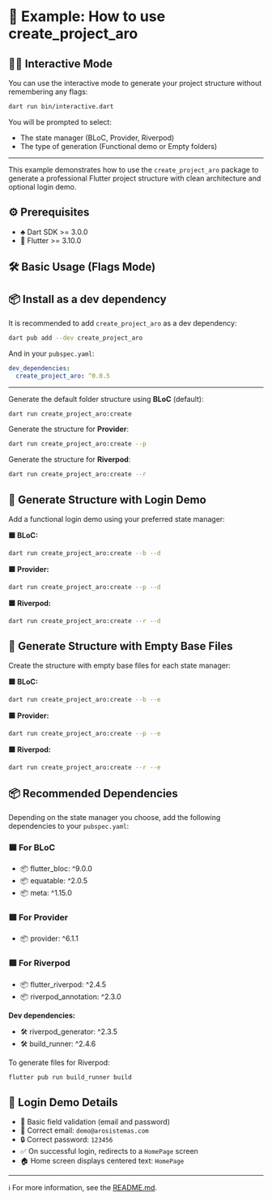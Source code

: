 

# 🚀 Example: How to use create_project_aro

## 🧑‍💻 Interactive Mode

You can use the interactive mode to generate your project structure without remembering any flags:

```sh
dart run bin/interactive.dart
```

You will be prompted to select:
- The state manager (BLoC, Provider, Riverpod)
- The type of generation (Functional demo or Empty folders)

---

This example demonstrates how to use the `create_project_aro` package to generate a professional Flutter project structure with clean architecture and optional login demo.

## ⚙️ Prerequisites

- ♣️ Dart SDK >= 3.0.0
- 💙 Flutter >= 3.10.0

## 🛠️ Basic Usage (Flags Mode)
## 📦 Install as a dev dependency

It is recommended to add `create_project_aro` as a dev dependency:

```sh
dart pub add --dev create_project_aro
```

And in your `pubspec.yaml`:

```yaml
dev_dependencies:
  create_project_aro: ^0.0.5
```

---

Generate the default folder structure using **BLoC** (default):

```sh
dart run create_project_aro:create
```

Generate the structure for **Provider**:

```sh
dart run create_project_aro:create --p
```

Generate the structure for **Riverpod**:

```sh
dart run create_project_aro:create --r
```

## 🔐 Generate Structure with Login Demo

Add a functional login demo using your preferred state manager:

**🟦 BLoC:**
```sh
dart run create_project_aro:create --b --d
```

**🟩 Provider:**
```sh
dart run create_project_aro:create --p --d
```

**🟪 Riverpod:**
```sh
dart run create_project_aro:create --r --d
```

## 📄 Generate Structure with Empty Base Files

Create the structure with empty base files for each state manager:

**🟦 BLoC:**
```sh
dart run create_project_aro:create --b --e
```

**🟩 Provider:**
```sh
dart run create_project_aro:create --p --e
```

**🟪 Riverpod:**
```sh
dart run create_project_aro:create --r --e
```

## 📦 Recommended Dependencies

Depending on the state manager you choose, add the following dependencies to your `pubspec.yaml`:

### 🟦 For BLoC
- 📦 flutter_bloc: ^9.0.0
- 📦 equatable: ^2.0.5
- 📦 meta: ^1.15.0

### 🟩 For Provider
- 📦 provider: ^6.1.1

### 🟪 For Riverpod
- 📦 flutter_riverpod: ^2.4.5
- 📦 riverpod_annotation: ^2.3.0

**Dev dependencies:**
- 🛠️ riverpod_generator: ^2.3.5
- 🛠️ build_runner: ^2.4.6

To generate files for Riverpod:
```sh
flutter pub run build_runner build
```

## 🔑 Login Demo Details

- 📝 Basic field validation (email and password)
- 📧 Correct email: `demo@arosistemas.com`
- 🔒 Correct password: `123456`
- ✅ On successful login, redirects to a `HomePage` screen
- 🏠 Home screen displays centered text: `HomePage`

---
ℹ️ For more information, see the [README.md](../README.md).
